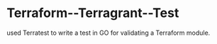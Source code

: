 # Terraform--Terragrant--Test
used Terratest to write a test in GO for validating a Terraform   module. 

